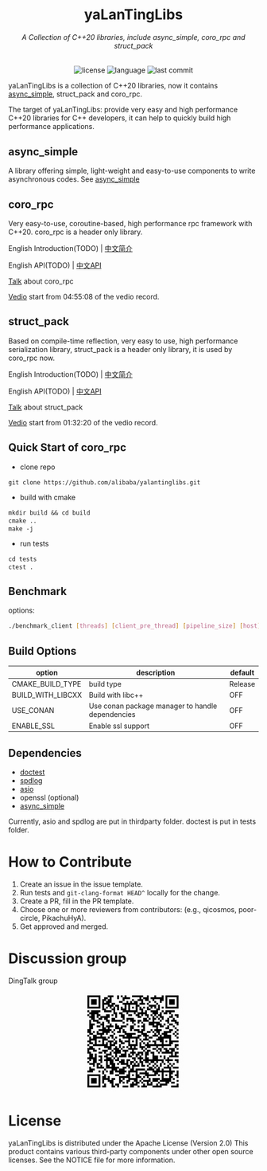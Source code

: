 <p align="center">
<h1 align="center">yaLanTingLibs</h1>
<h6 align="center">A Collection of C++20 libraries, include async_simple, coro_rpc and struct_pack </h6>
</p>
<p align="center">
<img alt="license" src="https://img.shields.io/github/license/alibaba/async_simple?style=flat-square">
<img alt="language" src="https://img.shields.io/github/languages/top/alibaba/yalantinglibs?style=flat-square">
<img alt="last commit" src="https://img.shields.io/github/last-commit/alibaba/async_simple?style=flat-square">
</p>

yaLanTingLibs is a collection of C++20 libraries, now it contains [async_simple](https://github.com/alibaba/async_simple), struct_pack and coro_rpc.

The target of yaLanTingLibs: provide very easy and high performance C++20 libraries for C++ developers, it can help to quickly build high performance applications.

## async_simple

A library offering simple, light-weight and easy-to-use components to write asynchronous codes.
See [async_simple](https://github.com/alibaba/async_simple)

## coro_rpc

Very easy-to-use, coroutine-based, high performance rpc framework with C++20. coro_rpc is a header only library.

English Introduction(TODO) | [中文简介](./src/coro_rpc/doc/coro_rpc_introduction_cn.md)  

English API(TODO) | [中文API](./src/coro_rpc/doc/coro_rpc_doc.hpp)

[Talk](./src/coro_rpc/doc/coro_rpc_introduction_purecpp_talk.pdf) about coro_rpc

[Vedio](http://t.csdn.cn/uBRwn) start from 04:55:08 of the vedio record.

## struct_pack

Based on compile-time reflection, very easy to use, high performance serialization library, struct_pack is a header only library, it is used by coro_rpc now.

English Introduction(TODO) | [中文简介](./src/struct_pack/doc/Introduction_CN.md)

English API(TODO) | [中文API](./src/struct_pack/doc/struct_pack_doc.hpp)

[Talk](./src/struct_pack/doc/struct_pack_introduce_CN.pdf) about struct_pack

[Vedio](http://t.csdn.cn/uBRwn) start from 01:32:20 of the vedio record.

## Quick Start of coro_rpc

- clone repo

```shell
git clone https://github.com/alibaba/yalantinglibs.git
```

- build with cmake

```shell
mkdir build && cd build
cmake ..
make -j
```

- run tests

```shell
cd tests
ctest .
```

## Benchmark

options:

```bash
./benchmark_client [threads] [client_pre_thread] [pipeline_size] [host] [port] [test_data_path] [test_time] [warm_up_time]
```

## Build Options

| option            | description                                      | default |
| ----------------- | ------------------------------------------------ | ------- |
| CMAKE_BUILD_TYPE  | build type                                       | Release |
| BUILD_WITH_LIBCXX | Build with libc++                                | OFF     |
| USE_CONAN         | Use conan package manager to handle dependencies | OFF     |
| ENABLE_SSL        | Enable ssl support                               | OFF     |

## Dependencies

- [doctest](https://github.com/doctest/doctest)
- [spdlog](https://github.com/gabime/spdlog)
- [asio](https://github.com/chriskohlhoff/asio)
- openssl (optional)
- [async_simple](https://github.com/alibaba/async_simple)

Currently, asio and spdlog are put in thirdparty folder.
doctest is put in tests folder.

# How to Contribute
1. Create an issue in the issue template.
2. Run tests and `git-clang-format HEAD^` locally for the change.
3. Create a PR, fill in the PR template.
4. Choose one or more reviewers from contributors: (e.g., qicosmos, poor-circle, PikachuHyA).
5. Get approved and merged.

# Discussion group

DingTalk group

<center>
<img src="./src/coro_rpc/doc/images/yalantinglibs_ding_talk_group.png" alt="dingtalk" width="200" height="200" align="bottom" />
</center>

# License

yaLanTingLibs is distributed under the Apache License (Version 2.0)
This product contains various third-party components under other open source licenses.
See the NOTICE file for more information.
